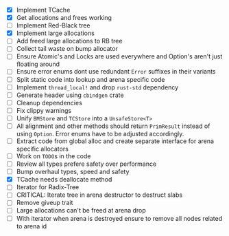 - [x] Implement TCache
- [x] Get allocations and frees working
- [ ] Implement Red-Black tree
- [x] Implement large allocations
- [ ] Add freed large allocations to RB tree
- [ ] Collect tail waste on bump allocator
- [ ] Ensure Atomic's and Locks are used everywhere and Option's aren't just floating around
- [ ] Ensure error enums dont use redundant `Error` suffixes in their variants
- [ ] Split static code into lookup and arena specific code
- [ ] Implement `thread_local!` and drop `rust-std` dependency
- [ ] Generate header using `cbindgen` crate
- [ ] Cleanup dependencies
- [ ] Fix clippy warnings
- [ ] Unify `BMStore` and `TCStore` into a `UnsafeStore<T>`
- [ ] All alignment and other methods should return `PrimResult` instead of using `Option`. Error enums have to be adjusted accordingly.
- [ ] Extract code from global alloc and create separate interface for arena specific allocators
- [ ] Work on `TODO`s in the code
- [ ] Review all types prefere safety over performance
- [ ] Bump overhaul types, speed and safety
- [x] TCache needs deallocate method
- [ ] Iterator for Radix-Tree
- [ ] CRITICAL: Iterate tree in arena destructor to destruct slabs
- [ ] Remove giveup trait
- [ ] Large allocations can't be freed at arena drop
- [ ] With iterator when arena is destroyed ensure to remove all nodes related to arena id